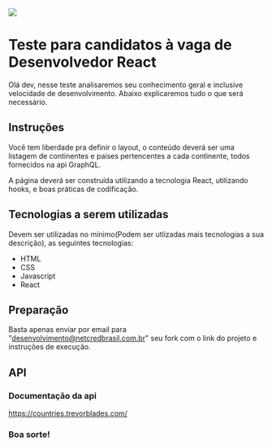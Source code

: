 [![](https://netcredbrasil.com.br/wp-content/uploads/2017/01/NETCRED-Meios-de-pagamento.png)](http://www.netcredbrasil.com.br)

# Teste para candidatos à vaga de Desenvolvedor React

Olá dev, nesse teste analisaremos seu conhecimento geral e inclusive velocidade de desenvolvimento. Abaixo explicaremos tudo o que será necessário.

## Instruções

Você tem liberdade pra definir o layout, o conteúdo deverá ser uma listagem de continentes e países pertencentes a cada continente, todos fornecidos na api GraphQL.

A página deverá ser construída utilizando a tecnologia React, utilizando hooks, e boas práticas de codificação.

## Tecnologias a serem utilizadas

Devem ser utilizadas no mínimo(Podem ser utlizadas mais tecnologias a sua descrição), as seguintes tecnologias:

- HTML
- CSS
- Javascript
- React

## Preparação

Basta apenas enviar por email para "desenvolvimento@netcredbrasil.com.br" seu fork com o link do projeto e instruções de execução.

## API
### Documentação da api

https://countries.trevorblades.com/

### Boa sorte!
